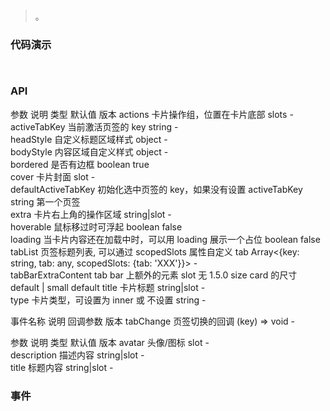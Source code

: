#   

>  。


###  代码演示

```
 
```

### API
参数	说明	类型	默认值	版本
actions	卡片操作组，位置在卡片底部	slots	-	
activeTabKey	当前激活页签的 key	string	-	
headStyle	自定义标题区域样式	object	-	
bodyStyle	内容区域自定义样式	object	-	
bordered	是否有边框	boolean	true	
cover	卡片封面	slot	-	
defaultActiveTabKey	初始化选中页签的 key，如果没有设置 activeTabKey	string	第一个页签	
extra	卡片右上角的操作区域	string|slot	-	
hoverable	鼠标移过时可浮起	boolean	false	
loading	当卡片内容还在加载中时，可以用 loading 展示一个占位	boolean	false	
tabList	页签标题列表, 可以通过 scopedSlots 属性自定义 tab	Array<{key: string, tab: any, scopedSlots: {tab: 'XXX'}}>	-	
tabBarExtraContent	tab bar 上额外的元素	slot	无	1.5.0
size	card 的尺寸	default | small	default	
title	卡片标题	string|slot	-	
type	卡片类型，可设置为 inner 或 不设置	string	-	


事件名称	说明	回调参数	版本
tabChange	页签切换的回调	(key) => void	-


参数	说明	类型	默认值	版本
avatar	头像/图标	slot	-	
description	描述内容	string|slot	-	
title	标题内容	string|slot	-	



 


### 事件

 

